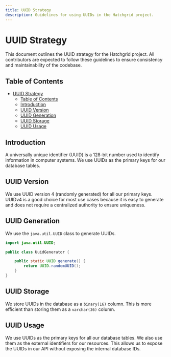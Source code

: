 ```yaml
---
title: UUID Strategy
description: Guidelines for using UUIDs in the Hatchgrid project.
---
```

# UUID Strategy

This document outlines the UUID strategy for the Hatchgrid project. All contributors are expected to follow these guidelines to ensure consistency and maintainability of the codebase.

## Table of Contents

- [UUID Strategy](#uuid-strategy)
  - [Table of Contents](#table-of-contents)
  - [Introduction](#introduction)
  - [UUID Version](#uuid-version)
  - [UUID Generation](#uuid-generation)
  - [UUID Storage](#uuid-storage)
  - [UUID Usage](#uuid-usage)

## Introduction

A universally unique identifier (UUID) is a 128-bit number used to identify information in computer systems. We use UUIDs as the primary keys for our database tables.

## UUID Version

We use UUID version 4 (randomly generated) for all our primary keys. UUIDv4 is a good choice for most use cases because it is easy to generate and does not require a centralized authority to ensure uniqueness.

## UUID Generation

We use the `java.util.UUID` class to generate UUIDs.

```java
import java.util.UUID;

public class UuidGenerator {

    public static UUID generate() {
        return UUID.randomUUID();
    }
}
```

## UUID Storage

We store UUIDs in the database as a `binary(16)` column. This is more efficient than storing them as a `varchar(36)` column.

## UUID Usage

We use UUIDs as the primary keys for all our database tables. We also use them as the external identifiers for our resources. This allows us to expose the UUIDs in our API without exposing the internal database IDs.
